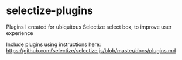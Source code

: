 # selectize-plugins
Plugins I created for ubiquitous Selectize select box, to improve user experience

Include plugins using instructions here: https://github.com/selectize/selectize.js/blob/master/docs/plugins.md
